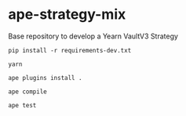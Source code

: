# ape-strategy-mix
Base repository to develop a Yearn VaultV3 Strategy

    pip install -r requirements-dev.txt
    
    yarn
    
    ape plugins install .
    
    ape compile
    
    ape test
    
    
